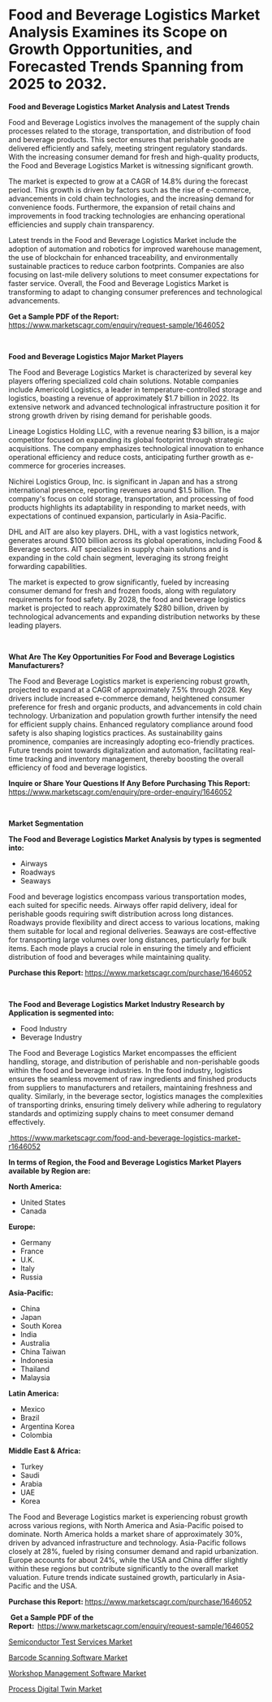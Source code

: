 <p><h1>Food and Beverage Logistics Market Analysis Examines its Scope on Growth Opportunities, and Forecasted Trends Spanning from 2025 to 2032.</h1></p><p><strong>Food and Beverage Logistics Market Analysis and Latest Trends</strong></p>
<p><p>Food and Beverage Logistics involves the management of the supply chain processes related to the storage, transportation, and distribution of food and beverage products. This sector ensures that perishable goods are delivered efficiently and safely, meeting stringent regulatory standards. With the increasing consumer demand for fresh and high-quality products, the Food and Beverage Logistics Market is witnessing significant growth.</p><p>The market is expected to grow at a CAGR of 14.8% during the forecast period. This growth is driven by factors such as the rise of e-commerce, advancements in cold chain technologies, and the increasing demand for convenience foods. Furthermore, the expansion of retail chains and improvements in food tracking technologies are enhancing operational efficiencies and supply chain transparency.</p><p>Latest trends in the Food and Beverage Logistics Market include the adoption of automation and robotics for improved warehouse management, the use of blockchain for enhanced traceability, and environmentally sustainable practices to reduce carbon footprints. Companies are also focusing on last-mile delivery solutions to meet consumer expectations for faster service. Overall, the Food and Beverage Logistics Market is transforming to adapt to changing consumer preferences and technological advancements.</p></p>
<p><strong>Get a Sample PDF of the Report:&nbsp;</strong> <a href="https://www.marketscagr.com/enquiry/request-sample/1646052?utm_campaign=2106&utm_medium=2&utm_source=Github&utm_content=ia&utm_term=10032025&utm_id=food-and-beverage-logistics">https://www.marketscagr.com/enquiry/request-sample/1646052</a></p>
<p>&nbsp;</p>
<p><strong>Food and Beverage Logistics Major Market Players</strong></p>
<p><p>The Food and Beverage Logistics Market is characterized by several key players offering specialized cold chain solutions. Notable companies include Americold Logistics, a leader in temperature-controlled storage and logistics, boasting a revenue of approximately $1.7 billion in 2022. Its extensive network and advanced technological infrastructure position it for strong growth driven by rising demand for perishable goods.</p><p>Lineage Logistics Holding LLC, with a revenue nearing $3 billion, is a major competitor focused on expanding its global footprint through strategic acquisitions. The company emphasizes technological innovation to enhance operational efficiency and reduce costs, anticipating further growth as e-commerce for groceries increases.</p><p>Nichirei Logistics Group, Inc. is significant in Japan and has a strong international presence, reporting revenues around $1.5 billion. The company's focus on cold storage, transportation, and processing of food products highlights its adaptability in responding to market needs, with expectations of continued expansion, particularly in Asia-Pacific.</p><p>DHL and AIT are also key players. DHL, with a vast logistics network, generates around $100 billion across its global operations, including Food & Beverage sectors. AIT specializes in supply chain solutions and is expanding in the cold chain segment, leveraging its strong freight forwarding capabilities.</p><p>The market is expected to grow significantly, fueled by increasing consumer demand for fresh and frozen foods, along with regulatory requirements for food safety. By 2028, the food and beverage logistics market is projected to reach approximately $280 billion, driven by technological advancements and expanding distribution networks by these leading players.</p></p>
<p>&nbsp;</p>
<p><strong>What Are The Key Opportunities For Food and Beverage Logistics Manufacturers?</strong></p>
<p><p>The Food and Beverage Logistics market is experiencing robust growth, projected to expand at a CAGR of approximately 7.5% through 2028. Key drivers include increased e-commerce demand, heightened consumer preference for fresh and organic products, and advancements in cold chain technology. Urbanization and population growth further intensify the need for efficient supply chains. Enhanced regulatory compliance around food safety is also shaping logistics practices. As sustainability gains prominence, companies are increasingly adopting eco-friendly practices. Future trends point towards digitalization and automation, facilitating real-time tracking and inventory management, thereby boosting the overall efficiency of food and beverage logistics.</p></p>
<p><strong>Inquire or Share Your Questions If Any Before Purchasing This Report:</strong> <a href="https://www.marketscagr.com/enquiry/pre-order-enquiry/1646052?utm_campaign=2106&utm_medium=2&utm_source=Github&utm_content=ia&utm_term=10032025&utm_id=food-and-beverage-logistics">https://www.marketscagr.com/enquiry/pre-order-enquiry/1646052</a></p>
<p>&nbsp;</p>
<p><strong>Market Segmentation</strong></p>
<p><strong>The Food and Beverage Logistics Market Analysis by types is segmented into:</strong></p>
<p><ul><li>Airways</li><li>Roadways</li><li>Seaways</li></ul></p>
<p><p>Food and beverage logistics encompass various transportation modes, each suited for specific needs. Airways offer rapid delivery, ideal for perishable goods requiring swift distribution across long distances. Roadways provide flexibility and direct access to various locations, making them suitable for local and regional deliveries. Seaways are cost-effective for transporting large volumes over long distances, particularly for bulk items. Each mode plays a crucial role in ensuring the timely and efficient distribution of food and beverages while maintaining quality.</p></p>
<p><strong>Purchase this Report:&nbsp;</strong><a href="https://www.marketscagr.com/purchase/1646052?utm_campaign=2106&utm_medium=2&utm_source=Github&utm_content=ia&utm_term=10032025&utm_id=food-and-beverage-logistics">https://www.marketscagr.com/purchase/1646052</a></p>
<p>&nbsp;</p>
<p><strong>The Food and Beverage Logistics Market Industry Research by Application is segmented into:</strong></p>
<p><ul><li>Food Industry</li><li>Beverage Industry</li></ul></p>
<p><p>The Food and Beverage Logistics Market encompasses the efficient handling, storage, and distribution of perishable and non-perishable goods within the food and beverage industries. In the food industry, logistics ensures the seamless movement of raw ingredients and finished products from suppliers to manufacturers and retailers, maintaining freshness and quality. Similarly, in the beverage sector, logistics manages the complexities of transporting drinks, ensuring timely delivery while adhering to regulatory standards and optimizing supply chains to meet consumer demand effectively.</p></p>
<p><a href="https://www.marketscagr.com/food-and-beverage-logistics-market-r1646052?utm_campaign=2106&utm_medium=2&utm_source=Github&utm_content=ia&utm_term=10032025&utm_id=food-and-beverage-logistics">&nbsp;https://www.marketscagr.com/food-and-beverage-logistics-market-r1646052</a></p>
<p><strong>In terms of Region, the Food and Beverage Logistics Market Players available by Region are:</strong></p>
<p>
    <p> <strong> North America: </strong>
        <ul>
            <li>United States</li>
            <li>Canada</li>
        </ul>
        </p> 
    <p> <strong> Europe: </strong>
        <ul>
            <li>Germany</li>
            <li>France</li>
            <li>U.K.</li>
            <li>Italy</li>
            <li>Russia</li>
        </ul>
        </p> 
    <p> <strong> Asia-Pacific: </strong>
        <ul>
            <li>China</li>
            <li>Japan</li>
            <li>South Korea</li>
            <li>India</li>
            <li>Australia</li>
            <li>China Taiwan</li>
            <li>Indonesia</li>
            <li>Thailand</li>
            <li>Malaysia</li>
        </ul>
        </p> 
    <p> <strong> Latin America: </strong>
        <ul>
            <li>Mexico</li>
            <li>Brazil</li>
            <li>Argentina Korea</li>
            <li>Colombia</li>
        </ul>
        </p> 
    <p> <strong> Middle East & Africa: </strong>
        <ul>
            <li>Turkey</li>
            <li>Saudi</li>
            <li>Arabia</li>
            <li>UAE</li>
            <li>Korea</li>
        </ul>
    </p>
    </p>
<p><p>The Food and Beverage Logistics market is experiencing robust growth across various regions, with North America and Asia-Pacific poised to dominate. North America holds a market share of approximately 30%, driven by advanced infrastructure and technology. Asia-Pacific follows closely at 28%, fueled by rising consumer demand and rapid urbanization. Europe accounts for about 24%, while the USA and China differ slightly within these regions but contribute significantly to the overall market valuation. Future trends indicate sustained growth, particularly in Asia-Pacific and the USA.</p></p>
<p><strong>Purchase this Report: </strong><a href="https://www.marketscagr.com/purchase/1646052?utm_campaign=2106&utm_medium=2&utm_source=Github&utm_content=ia&utm_term=10032025&utm_id=food-and-beverage-logistics">https://www.marketscagr.com/purchase/1646052</a></p>
<p>&nbsp;<strong>Get a Sample PDF of the Report:&nbsp;&nbsp;</strong><a href="https://www.marketscagr.com/enquiry/request-sample/1646052?utm_campaign=2106&utm_medium=2&utm_source=Github&utm_content=ia&utm_term=10032025&utm_id=food-and-beverage-logistics">https://www.marketscagr.com/enquiry/request-sample/1646052</a></p>
<p><strong></strong></p>
<p><p><a href="https://github.com/paulierasho/Market-Research-Report-List-1/blob/main/semiconductor-test-services-market.md?utm_campaign=2106&utm_medium=2&utm_source=Github&utm_content=ia&utm_term=10032025&utm_id=food-and-beverage-logistics">Semiconductor Test Services Market</a></p><p><a href="https://github.com/YashRP12/Market-Research-Report-List-7/blob/main/barcode-scanning-software-market.md?utm_campaign=2106&utm_medium=2&utm_source=Github&utm_content=ia&utm_term=10032025&utm_id=food-and-beverage-logistics">Barcode Scanning Software Market</a></p><p><a href="https://github.com/perbetpereir/Market-Research-Report-List-1/blob/main/workshop-management-software-market.md?utm_campaign=2106&utm_medium=2&utm_source=Github&utm_content=ia&utm_term=10032025&utm_id=food-and-beverage-logistics">Workshop Management Software Market</a></p><p><a href="https://github.com/pelegeazlie5/Market-Research-Report-List-1/blob/main/process-digital-twin-market.md?utm_campaign=2106&utm_medium=2&utm_source=Github&utm_content=ia&utm_term=10032025&utm_id=food-and-beverage-logistics">Process Digital Twin Market</a></p></p>